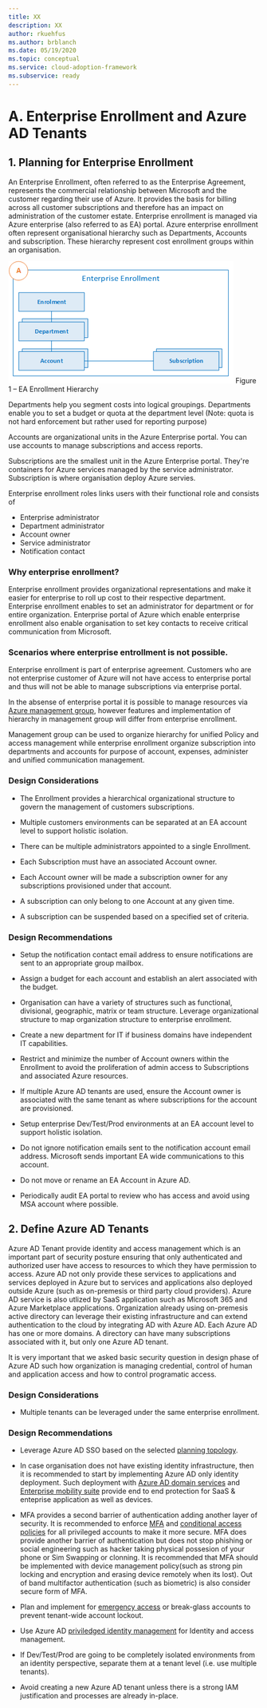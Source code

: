 ```yaml
---
title: XX
description: XX
author: rkuehfus
ms.author: brblanch
ms.date: 05/19/2020
ms.topic: conceptual
ms.service: cloud-adoption-framework
ms.subservice: ready
---
```


# A. Enterprise Enrollment and Azure AD Tenants
## 1. Planning for Enterprise Enrollment 

An Enterprise Enrollment, often referred to as the Enterprise Agreement, represents the commercial relationship between Microsoft and the customer regarding their use of Azure. It provides the basis for billing across all customer subscriptions and therefore has an impact on administration of the customer estate. Enterprise enrollment is managed via Azure enterprise (also referred to as EA) portal. Azure enterprise enrollment often represent organisational hierarchy such as Departments, Accounts and subscription. These hierarchy represent cost enrollment groups within an organisation.

  [![Azure EA hierarchies.](./media/ea.png "Azure EA hierarchies.")](#)
 Figure 1   – EA Enrollment Hierarchy  

Departments help you segment costs into logical groupings. Departments enable you to set a budget or quota at the department level (Note: quota is not hard enforcement but rather used for reporting purpose)

Accounts are organizational units in the Azure Enterprise portal. You can use accounts to manage subscriptions and access reports.

Subscriptions are the smallest unit in the Azure Enterprise portal. They're containers for Azure services managed by the service administrator. Subscription is where organisation deploy Azure servies.

Enterprise enrollment roles links users with their functional role and consists of 
- Enterprise administrator
- Department administrator
- Account owner
- Service administrator
- Notification contact
 
###  Why enterprise enrollment?
Enterprise enrollment provides organizational representations and make it easier for enterprise to roll up cost to their respective department. Enterprise enrollment enables to set an administrator for department or for entire organization. Enterprise portal of Azure which enable enterprise enrollment also enable organisation to set key contacts to receive critical communication from Microsoft.

###  Scenarios where enterprise entrollment is not possible.
Enterprise enrollment is part of enterprise agreement. Customers who are not enterprise customer of Azure will not have access to enterprise portal and thus will not be able to manage subscriptions via enterprise portal. 

In the absense of enterprise portal it is possible to manage resources via [Azure management group](https://docs.microsoft.com/en-us/azure/governance/management-groups/overview), however features and implementation of hierarchy in management group will differ from enterprise enrollment. 

Management group can be used to organize hierarchy for unified Policy and access management while enterprise enrollment organize subscription into departments and accounts for purpose of account, expenses, administer and unified communication management.

### Design Considerations

- The Enrollment provides a hierarchical organizational structure to govern the management of customers subscriptions.

-   Multiple customers environments can be separated at an EA account level to support holistic isolation.

-   There can be multiple administrators appointed to a single Enrollment.

-   Each Subscription must have an associated Account owner.

-   Each Account owner will be made a subscription owner for any subscriptions provisioned under that account.

-   A subscription can only belong to one Account at any given time.

-   A subscription can be suspended based on a specified set of criteria.

### Design Recommendations 

-   Setup the notification contact email address to ensure notifications are sent to an appropriate group mailbox.

-   Assign a budget for each account and establish an alert associated with the budget.

-   Organisation can have a variety of structures such as functional, divisional, geographic, matrix or team structure. Leverage organizational structure to map organization structure to enterprise enrollment. 

-   Create a new department for IT if business domains have independent IT capabilities.

-   Restrict and minimize the number of Account owners within the Enrollment to avoid the proliferation of admin access to Subscriptions and associated Azure resources.

-   If multiple Azure AD tenants are used, ensure the Account owner is associated with the same tenant as where subscriptions for the account are provisioned.

-   Setup enterprise Dev/Test/Prod environments at an EA account level to support holistic isolation.

-   Do not ignore notification emails sent to the notification account email address. Microsoft sends important EA wide communications to this account.

-   Do not move or rename an EA Account in Azure AD.

-   Periodically audit EA portal to review who has access and avoid using MSA account where possible.

## 2. Define Azure AD Tenants

Azure AD Tenant provide identity and access management which is an important part of security posture ensuring that only authenticated and authorized user have access to resources to which they have permission to access.  Azure AD not only provide these services to applications and services deployed in Azure but to services and applications also deployed outside Azure (such as on-premesis or third party cloud providers). Azure AD service is also utlized by SaaS application such as Microsoft 365 and Azure Marketplace applications. Organization already using on-premesis active directory can leverage their existing infrastructure and can extend authentication to the cloud by integrating AD with Azure AD.  Each Azure AD has one or more domains. A directory can have many subscriptions associated with it, but only one Azure AD tenant. 
 
It is very important that we asked basic security question in design phase of Azure AD such how organization is managing credential, control of human and application access and how to control programatic access. 

###  Design Considerations

-   Multiple tenants can be leveraged under the same enterprise enrollment.

### Design Recommendations

-   Leverage Azure AD SSO based on the selected [planning topology](https://docs.microsoft.com/en-us/azure/active-directory/hybrid/plan-connect-topologies).  

- In case organisation does not have existing identity infrastructure, then it is recommended to start by implementing Azure AD only identity deployment. Such deployment with [Azure AD domain services](https://docs.microsoft.com/en-ca/azure/active-directory-domain-services/) and [Enterprise mobility suite](https://docs.microsoft.com/en-us/mem/intune/fundamentals/what-is-intune) provide end to end protection for SaaS &  enteprise application as well as devices.

-   MFA provides a second barrier of authentication adding another layer of security. It is recommended to enforce [MFA](https://docs.microsoft.com/en-us/azure/active-directory/authentication/concept-mfa-howitworks) and  [conditional access policies](https://docs.microsoft.com/en-us/azure/active-directory/conditional-access/overview) for all privileged accounts to make it more secure.  MFA does provide another barrier of authentication but does not stop phishing or social engineering such as hacker taking physical possesion of your phone or Sim Swapping or clonning. It is recommended that MFA should be implemented  with  device management policy(such as strong pin locking and encryption and erasing device remotely when its lost). Out of band multifactor authentication (such as biometric) is also consider secure form of MFA.

-   Plan and implement for [emergency access](https://docs.microsoft.com/en-us/azure/active-directory/users-groups-roles/directory-emergency-access) or break-glass accounts to prevent tenant-wide account lockout.
  

-   Use Azure AD [priviledged identity management](https://docs.microsoft.com/en-us/azure/active-directory/privileged-identity-management/pim-configure) for Identity and access management.

-   If Dev/Test/Prod are going to be completely isolated environments from an identity perspective, separate them at a tenant level (i.e. use multiple tenants).

 -   Avoid creating a new Azure AD tenant unless there is a strong IAM justification and processes are already in-place.


